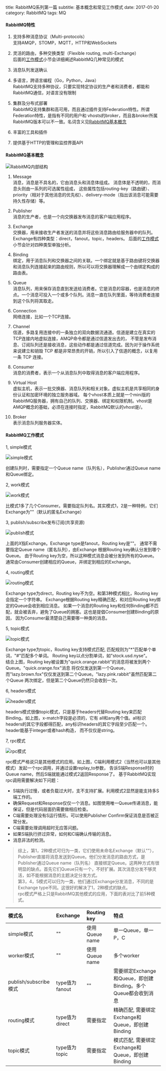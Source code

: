 title: RabbitMQ系列第一篇
subtitle: 基本概念和常见工作模式
date: 2017-01-20
category: RabbitMQ
tags: MQ

#### RabbitMQ特性

1. 支持多种消息协议（Multi-protocols）<br/>
支持AMQP，STOMP，MQTT，HTTP和WebSockets

2. 灵活的路由，多种交换类型（Flexible routing, multi-Exchange）<br/>
后面的[工作模式](#rabbitmq-work-mode)小节会详细阐述RabbitMQ几种常见的模式

3. 消息队列发送确认

4. 多语言，跨语言编程（Go，Python，Java）<br/>
RabbitMQ支持多种协议，只要实现特定协议的生产者和消费者，都能和RabbitMQ通信，对语言没有限制

5. 集群及分布式部署<br/>
RabbitMQ支持集群和高可用，而且通过插件支持Federation特性。所谓Federation特性，是指有不同的用户和
vhosts的broker，而且各broker所属RabbitMQ版本可以不一致。名词含义见[RabbitMQ基本概念](#rabbitmq-concept)

6. 丰富的工具和插件

7. 提供基于HTTP的管理和监控界面API

#### <span id="rabbitmq-concept">RabbitMQ基本概念</span>

![RabbitMQ内部结构]({static}/images/rabbitmq.webp)

1. Message<br/>
消息，消息是不具名的，它由消息头和消息体组成。 消息体是不透明的，而消息头则由一系列的可选属性组成，
这些属性包括routing-key（路由键）、priority（相对于其他消息的优先权）、delivery-mode（指出该消息可能需要持久性存储）等。

2. Publisher<br/>
消息的生产者，也是一个向交换器发布消息的客户端应用程序。

3. Exchange<br/>
交换器，用来接收生产者发送的消息并将这些消息路由给服务器中的队列。Exchange有四种类型：direct，fanout，topic，headers。
后面的[工作模式](#rabbitmq-work-mode) 小节会针对四种类型单独分析。

4. Binding<br/>
绑定，用于消息队列和交换器之间的关联。一个绑定就是基于路由键将交换器和消息队列连接起来的路由规则，所以可以将交换器理解成一个由绑定构成的路由表。

5. Queue<br/>
消息队列，用来保存消息直到发送给消费者。它是消息的容器，也是消息的终点。一个消息可投入一个或多个队列。消息一直在队列里面，等待消费者连接到这个队列将其取走。

6. Connection<br/>
网络连接，比如一个TCP连接。

7. Channel<br/>
信道，多路复用连接中的一条独立的双向数据流通道。信道是建立在真实的TCP连接内地虚拟连接，AMQP命令都是通过信道发出去的，
不管是发布消息、订阅队列还是接收消息，这些动作都是通过信道完成。因为对于操作系统来说建立和销毁 TCP 都是非常昂贵的开销，所以引入了信道的概念，以复用一条 TCP 连接。

8. Consumer<br/>
消息的消费者，表示一个从消息队列中取得消息的客户端应用程序。

9. Virtual Host<br/>
虚拟主机，表示一批交换器、消息队列和相关对象。虚拟主机是共享相同的身份认证和加密环境的独立服务器域。
每个vhost本质上就是一个mini版的RabbitMQ服务器，拥有自己的队列、交换器、绑定和权限机制。vhost是AMQP概念的基础，必须在连接时指定，RabbitMQ默认的vhost是/。

10. Broker<br/>
表示消息队列服务器实体。

#### <span id="rabbitmq-work-mode">RabbitMQ工作模式</span>
1, simple模式

![simple模式]({static}/images/rabbitmq-simple-mode.webp)

创建队列时，需要指定一个Queue name（队列名），Publisher通过Queue name和Queue绑定。

2, work模式

![work模式]({static}/images/rabbitmq-work-mode.webp)

比模式1多了几个Consumer。需要指定队列名。其实模式1，2是一种特例，它们Exchange为""（默认的匿名Exchange）

3, publish/subscribe发布订阅(共享资源)

![publish模式]({static}/images/rabbitmq-publish-mode.webp)

上面的*X*指Exchange。Exchange type是fanout，Routing key是""。
通常不需要指定Queue name（匿名队列），由Exchange 根据Routing key确认分发到哪个Queue。
由于Routing key为空，所以这种模式消息会被分发到所有的Queue。通常由Consumer创建相应的Queue，并绑定到相应的Exchange。

4, routing模式

![routing模式]({static}/images/rabbitmq-route-mode.webp)

Exchange type为direct，Routing key不为空。和第3种模式相比，Routing key会指定一个字符串。
Exchange根据Routing key精确匹配，和对应Routing key绑定的Queue会收到相应消息。
如果一个消息的Routing key和任何Binding都不匹配，就会被丢弃，避免了Queue的拥塞。这也是提倡Consumer创建Binding的原因，
因为Consumer最清楚自己需要哪一种类的消息。

5, topic模式

![topic模式]({static}/images/rabbitmq-topic-mode.webp)

Exchange type为topic，Routing key支持模式匹配, 匹配规则为"*"匹配单个单词，"#"匹配多个单词。
Routing key以点分割单词，如"stock.usd.nyse"。<br/>
结合上图，Routing key被设置为"quick.orange.rabbit"的消息将被发到两个Queue。"quick.orange.fox"消息
将仅仅发送到第一个Queue，而"lazy.brown.fox"仅仅发送到第二个Queue。"lazy.pink.rabbit"虽然匹配第二个Queue
两次绑定，但是第二个Queue仍然只会收到一次。

6, headers模式

![headers模式]({static}/images/rabbitmq-headers-mode.png)

headers模式很像topic模式，只是基于headers代替Routing key来匹配Binding。如上图，x-match字段是必须的，它有
all和any两个值。all标识headers的其它字段都得匹配，any标识headers的其它字段至少匹配一个。header能基于integer或者hash构造，
而不仅仅是string。

7, rpc模式

![rpc模式]({static}/images/rabbitmq-rpc-mode.webp)

rpc模式严格说只是其他模式的应用。如上图，C端利用模式2（当然也可以是其他模式）发起一个rpc调用，并通过设置replay_to参数，
告诉S端Response时的Queue name，然后S端就能通过模式2返回Response了。
基于RabbitMQ实现rpc调用需要解决如下问题：<br/>

- S端执行过慢，或者负载过大时，支不支持扩展。利用模式2显然是能支持多S端工作的。
- 确保Request和Response仅仅一个消息。如图使用唯一Queue传递消息，能保证，但是代码层面扔需要做相应检查。
- C端需要处理没有S运行情形。可以使用Publisher Confirm保证消息是否被正常分发。
- C端需要处理调用超时无应答问题。
- 如果S端执行挤过异常，如何和C端确认传输的消息。
- 消息非法的检测。

>综上，第1，2种模式可归为一类，它们使用未命名Exchange（默认""），Publisher直接将消息发送到Queue。他们分发消息的路由方式，是Publisher通过Queue name（队列名）
直接绑定Queue。这两种方式有很明显的缺点。首先它们Queue只有一个，不好扩展。其次消息分发不够灵活，如不能根据消息的主题决定分发方式。<br/>
第3，4，5模式可以归为一类，他们通过Exchange分发消息，不同的是Exchange type不同。这很好的解决了1，2种模式的缺点。<br/>
rpc模式严格上只是RabbitMQ其他模式的应用，下面的表对比了前5种模式。

| 模式名 | Exchange | Routing key | 特点 |
|:------|:---------|:------------|:-----|
| simple模式 | "" | 使用Queue name | 单一Queue，单一P，C |
| worker模式 | "" | 使用Queue name | 多个worker |
| publish/subscribe模式 | type值为fanout | "" | 需要绑定Exchange和Queue，即创建Binding。多个Queue都会收到消息|
| routing模式 | type值为direct | 需要指定 | 精确匹配, 需要绑定Exchange和Queue，即创建Binding |
| topic模式 | type值为topic | 需要指定 | 模式匹配, 需要绑定Exchange和Queue，即创建Binding |
